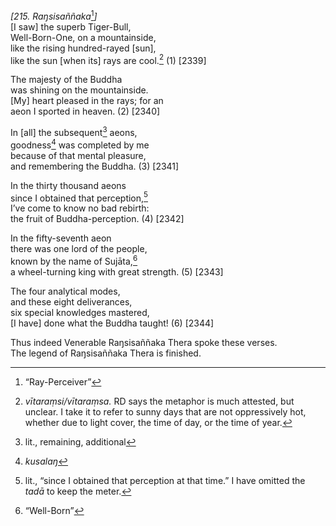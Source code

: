 *\[215. Raŋsisaññaka*[^1]*\]*  
\[I saw\] the superb Tiger-Bull,  
Well-Born-One, on a mountainside,  
like the rising hundred-rayed \[sun\],  
like the sun \[when its\] rays are cool.[^2] (1) \[2339\]

The majesty of the Buddha  
was shining on the mountainside.  
\[My\] heart pleased in the rays; for an  
aeon I sported in heaven. (2) \[2340\]

In \[all\] the subsequent[^3] aeons,  
goodness[^4] was completed by me  
because of that mental pleasure,  
and remembering the Buddha. (3) \[2341\]

In the thirty thousand aeons  
since I obtained that perception,[^5]  
I’ve come to know no bad rebirth:  
the fruit of Buddha-perception. (4) \[2342\]

In the fifty-seventh aeon  
there was one lord of the people,  
known by the name of Sujāta,[^6]  
a wheel-turning king with great strength. (5) \[2343\]

The four analytical modes,  
and these eight deliverances,  
six special knowledges mastered,  
\[I have\] done what the Buddha taught! (6) \[2344\]

Thus indeed Venerable Raŋsisaññaka Thera spoke these verses.  
The legend of Raŋsisaññaka Thera is finished.  
[^1]: “Ray-Perceiver”  
[^2]: *vītaraṃsi/vītaraṃsa.* RD says the metaphor is much attested, but
    unclear. I take it to refer to sunny days that are not oppressively
    hot, whether due to light cover, the time of day, or the time of
    year.  
[^3]: lit., remaining, additional  
[^4]: *kusalaŋ*  
[^5]: lit., “since I obtained that perception at that time.” I have
    omitted the *tadā* to keep the meter.  
[^6]: “Well-Born”

